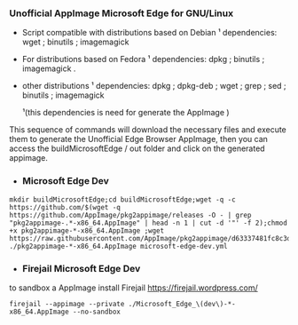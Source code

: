 ### Unofficial AppImage Microsoft Edge for GNU/Linux

 * Script compatible with distributions based on Debian
  ¹ dependencies: wget ; binutils ; imagemagick
   
 * For distributions based on Fedora
 ¹ dependencies:
  dpkg ; binutils ; imagemagick  .
 
 * other distributions
 ¹ dependencies:
 dpkg ; dpkg-deb ; wget ; grep ; sed ;  binutils ; imagemagick
  
     ¹(this dependencies is need for  generate the AppImage )
 
 This sequence of commands will download the necessary files and execute them to generate the Unofficial Edge Browser AppImage, then you can access the  buildMicrosoftEdge / out folder and click on the generated appimage.
 
 
* ### Microsoft Edge Dev 
```
mkdir buildMicrosoftEdge;cd buildMicrosoftEdge;wget -q -c https://github.com/$(wget -q https://github.com/AppImage/pkg2appimage/releases -O - | grep "pkg2appimage-.*-x86_64.AppImage" | head -n 1 | cut -d '"' -f 2);chmod +x pkg2appimage-*-x86_64.AppImage ;wget https://raw.githubusercontent.com/AppImage/pkg2appimage/d63337481fc8c3d6d916d5fbcb3abb71c1547e22/recipes/Edge.yml;ARCH=x86_64 ./pkg2appimage-*-x86_64.AppImage microsoft-edge-dev.yml

```


* ###  Firejail Microsoft Edge Dev
to sandbox a AppImage install Firejail 
https://firejail.wordpress.com/

```
firejail --appimage --private ./Microsoft_Edge_\(dev\)-*-x86_64.AppImage --no-sandbox
```
